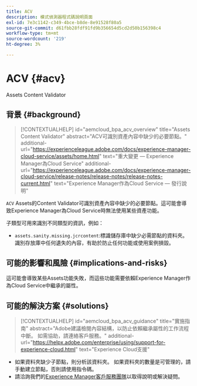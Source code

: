 ```yaml
---
title: ACV
description: 模式偵測器程式碼說明頁面
exl-id: 7e3c1142-c349-4bce-b8de-8e91528f80a5
source-git-commit: d61fbb28fdf91fd9b356654d5cd2d50b156398c4
workflow-type: tm+mt
source-wordcount: '219'
ht-degree: 3%

---
```


# ACV {#acv}

Assets Content Validator

## 背景 {#background}

>[!CONTEXTUALHELP]
>id="aemcloud_bpa_acv_overview"
>title="Assets Content Validator"
>abstract="ACV可識別資產內容中缺少的必要節點。"
>additional-url="https://experienceleague.adobe.com/docs/experience-manager-cloud-service/assets/home.html" text="重大變更 — Experience Manager為Cloud Service"
>additional-url="https://experienceleague.adobe.com/docs/experience-manager-cloud-service/release-notes/release-notes/release-notes-current.html" text="Experience Manager作為Cloud Service — 發行說明"

`ACV`  Assets的Content Validator可識別資產內容中缺少的必要節點。這可能會導致Experience Manager為Cloud Service時無法使用某些資產功能。

子類型可用來識別不同類型的資訊，例如：

* `assets.sanity.missing.jcrcontent`:標識儲存庫中缺少必需節點的資料夾。識別存放庫中任何遺失的內容，有助於防止任何功能或使用案例損毀。

## 可能的影響和風險 {#implications-and-risks}

這可能會導致某些Assets功能失敗，而這些功能需要依賴Experience Manager作為Cloud Service中繼承的屬性。

## 可能的解決方案 {#solutions}

>[!CONTEXTUALHELP]
>id="aemcloud_bpa_acv_guidance"
>title="實施指南"
>abstract="Adobe建議檢閱內容結構，以防止依賴繼承屬性的工作流程中斷。 如需協助，請連絡客戶服務。"
>additional-url="https://helpx.adobe.com/enterprise/using/support-for-experience-cloud.html" text="Experience Cloud支援"

* 如果資料夾缺少子節點，則分析該資料夾。 如果資料夾的數量是可管理的，請手動建立節點，否則請使用指令碼。
* 請洽詢我們的[Experience Manager客戶服務團隊](https://helpx.adobe.com/enterprise/using/support-for-experience-cloud.html)以取得說明或解決疑問。
